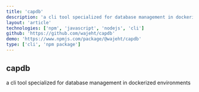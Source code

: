 ```yaml
---
title: 'capdb'
description: 'a cli tool specialized for database management in dockerized environments'
layout: 'article'
technologies: ['npm', 'javascript', 'nodejs', 'cli']
github: 'https://github.com/wajeht/capdb'
demo: 'https://www.npmjs.com/package/@wajeht/capdb'
type: ['cli', 'npm package']
---
```


## capdb

a cli tool specialized for database management in dockerized environments
